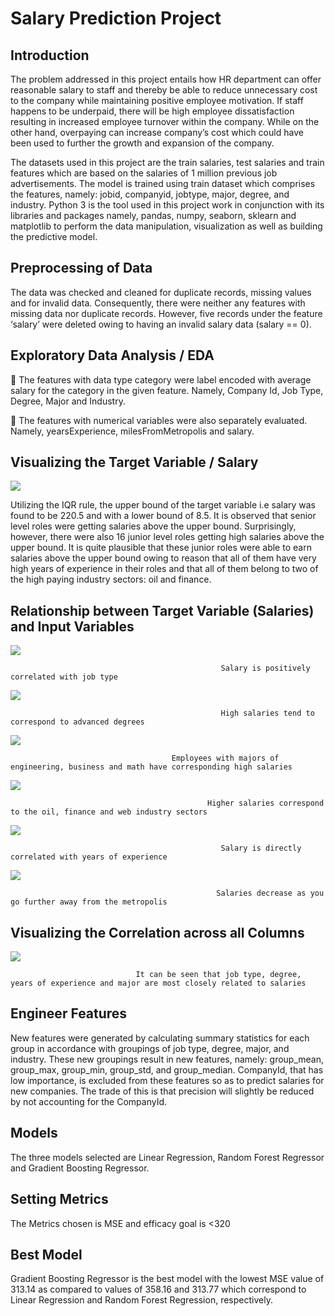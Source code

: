 # **Salary Prediction Project**

## **Introduction**

The problem addressed in this project entails how HR department can offer reasonable salary to staff and thereby be able to reduce unnecessary cost to the company while maintaining positive employee motivation. If staff happens to be underpaid, there will be high employee dissatisfaction resulting in increased employee turnover within the company. While on the other hand, overpaying can increase company’s cost which could have been used to further the growth and expansion of the company. 

The datasets used in this project are the train salaries, test salaries and train features which are based on the salaries of 1 million previous job advertisements. The model is trained using train dataset which comprises the features, namely: jobid, companyid, jobtype, major, degree, and industry. Python 3 is the tool used in this project work in conjunction with its libraries and packages namely, pandas, numpy, seaborn, sklearn and matplotlib to perform the data manipulation, visualization as well as building the predictive model.

## **Preprocessing of Data**

The data was checked and cleaned for duplicate records, missing values and for invalid data. Consequently, there were neither any features with missing data nor duplicate records. However, five records under the feature ‘salary’ were deleted owing to having an invalid salary data (salary == 0).

## **Exploratory Data Analysis / EDA**

	The features with data type category were label encoded with average salary for the category in the given feature. Namely, Company Id, Job Type, Degree, Major and Industry.

	The features with numerical variables were also separately evaluated. Namely, yearsExperience, milesFromMetropolis and salary.


## **Visualizing the Target Variable / Salary**
![](Images/Image%201.png)
 

Utilizing the IQR rule, the upper bound of the target variable i.e salary was found to be 220.5 and with a lower bound of 8.5. It is observed that senior level roles were getting salaries above the upper bound. Surprisingly, however, there were also 16 junior level roles getting high salaries above the upper bound. It is quite plausible that these junior roles were able to earn salaries above the upper bound owing to reason that all of them have very high years of experience in their roles and that all of them belong to two of the high paying industry sectors: oil and finance.

## **Relationship between Target Variable (Salaries) and Input Variables**
 ![](Images/Image%202.png)
 
                                                   Salary is positively correlated with job type
![](Images/Image%203.png)
 
                                                   High salaries tend to correspond to advanced degrees
![](Images/Image%204.png)
 
                                        Employees with majors of engineering, business and math have corresponding high salaries
![](Images/Image%205.png)
 
                                                Higher salaries correspond to the oil, finance and web industry sectors
![](Images/Image%206.png) 

                                                   Salary is directly correlated with years of experience
![](Images/Image%207.png)
 
                                                  Salaries decrease as you go further away from the metropolis


## **Visualizing the Correlation across all Columns**
![](Images/Image%208.png) 

                                It can be seen that job type, degree, years of experience and major are most closely related to salaries 

## **Engineer Features**

New features were generated by calculating summary statistics for each group in accordance with groupings of job type, degree, major, and industry. These new groupings result in new features, namely: group_mean, group_max, group_min, group_std, and group_median. CompanyId, that has low importance, is excluded from these features so as to predict salaries for new companies. The trade of this is that precision will slightly be reduced by not accounting for the CompanyId.

## **Models**

The three models selected are Linear Regression, Random Forest Regressor and Gradient Boosting Regressor.

## **Setting Metrics**

The Metrics chosen is MSE and efficacy goal is <320

## **Best Model**

Gradient Boosting Regressor is the best model with the lowest MSE value of 313.14 as compared to values of 358.16 and 313.77 which correspond to Linear Regression and Random Forest Regression, respectively.


